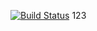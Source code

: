 [![Build Status](https://travis-ci.org/deanboole/py-practice.svg)](https://travis-ci.org/deanboole/py-practice)
123
